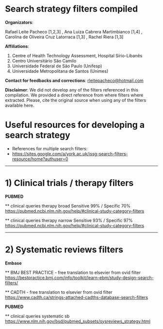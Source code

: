 # Search strategy filters compiled

**Organizators**: 

Rafael Leite Pacheco [1,2,3] , Ana Luiza Cabrera Martimbianco [1,4] , Carolina de Oliveira Cruz Latorraca [1,3] , Rachel Riera [1,3]

**Affiliations**: 
1) Centre of Health Technology Assessment, Hospital Sírio-Libanês
2) Centro Universitário São Camilo
3) Universidade Federal de São Paulo (Unifesp)
4) Universidade Metropolitana de Santos (Unimes)

**Contact for feedbacks and corrections**: rleitepacheco@hotmail.com

**Disclaimer**: We did not develop any of the filters referenced in this compilation. We provided a direct reference from where filters where extracted. Please, cite the original source when using any of the filters available here.

# Useful resources for developing a search strategy

* References for multiple search filters: 
* https://sites.google.com/a/york.ac.uk/issg-search-filters-resource/home?authuser=0

------------------------------------------------------------------------------------------------------------------------------------------------------------
# 1) Clinical trials / therapy filters

**PUBMED**

** clinical queries therapy broad Sensitive 99% / Specific 70% https://pubmed.ncbi.nlm.nih.gov/help/#clinical-study-category-filters

** clinical queries therapy narrow Sensitive 93% / Specific 97% https://pubmed.ncbi.nlm.nih.gov/help/#clinical-study-category-filters


------------------------------------------------------------------------------------------------------------------------------------------------------------
# 2) Systematic reviews filters

**Embase**

** BMJ BEST PRACTICE - free translation to elsevier from ovid filter https://bestpractice.bmj.com/info/toolkit/learn-ebm/study-design-search-filters/

** CADTH - free translation to elsevier from ovid filter https://www.cadth.ca/strings-attached-cadths-database-search-filters

**PUBMED**

** clinical queries systematic sb  https://www.nlm.nih.gov/bsd/pubmed_subsets/sysreviews_strategy.html

